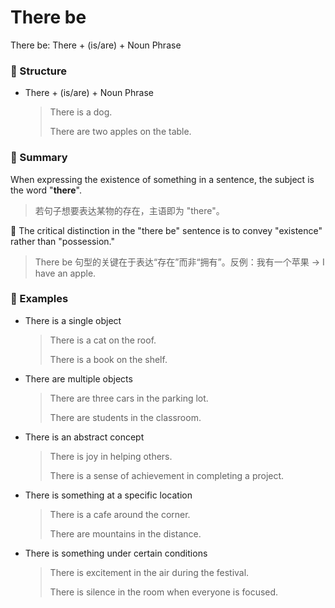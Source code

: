 # There be

There be: There + (is/are) + Noun Phrase

### 🎈 Structure

- There + (is/are) + Noun Phrase
  > There is a dog.
  >
  > There are two apples on the table.

### 🚩 Summary

When expressing the existence of something in a sentence, the subject is the word "**there**".

> 若句子想要表达某物的存在，主语即为 "there"。

🔴 The critical distinction in the "there be" sentence is to convey "existence" rather than "possession."

> There be 句型的关键在于表达“存在”而非“拥有”。反例：我有一个苹果 -> I have an apple.

### 🌰 Examples

- There is a single object

  > There is a cat on the roof.
  >
  > There is a book on the shelf.

- There are multiple objects

  > There are three cars in the parking lot.
  >
  > There are students in the classroom.

- There is an abstract concept

  > There is joy in helping others.
  >
  > There is a sense of achievement in completing a project.

- There is something at a specific location

  > There is a cafe around the corner.
  >
  > There are mountains in the distance.

- There is something under certain conditions

  > There is excitement in the air during the festival.
  >
  > There is silence in the room when everyone is focused.
